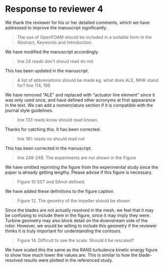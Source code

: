 # Response to reviewer 4

We thank the reviewer for his or her detailed comments, which we have addressed
to improve the manuscript significantly.

>The use of OpenFOAM should be included in a suitable form in the Abstract, Keywords and Introduction.

We have modified the manuscript accordingly.

>line 24 reads don't shoud read do not

This has been updated in the manuscript.

>A list of abbreviations should be made eg. what does ALE, MHK stand for? line 114, 198

We have removed "ALE" and replaced with "actuator line element" since it was
only used once, and have defined other acronyms at first appearance in the text.
We can add a nomenclature section if it is compatible with the journal style
guidelines.

>line 133 reads know should read known.

Thanks for catching this. It has been corrected.

>line 181: reads no should read not

This has been corrected in the manuscript.

>line 248-249. The experiments are not shown in the Figure

We have omitted reprinting the figure from the experimental study since the
paper is already getting lengthy. Please advise if this figure is necessary.

>Figure 10 SST and SAnot defined.

We have added these definitions to the figure caption.

>Figure 12. The geomtry of the impeller should be shown

Since the blades are not actually resolved in the mesh, we feel that it may
be confusing to include them in the figure, since it may imply they were.
Turbine geometry may also block detail on the downstream side of the rotor.
However, we would be willing to include this geometry if the reviewer thinks
it is truly important for understanding the contours.

>Figure 14. Difficult to see the scale. Should it be rescaled?

We have scaled this the same as the RANS turbulence kinetic energy figure to
show how much lower the values are. This is similar to how the blade-resolved
results were plotted in the referenced study.
